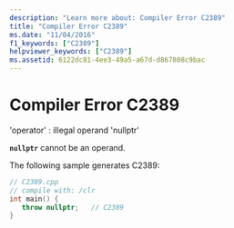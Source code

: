 ```yaml
---
description: "Learn more about: Compiler Error C2389"
title: "Compiler Error C2389"
ms.date: "11/04/2016"
f1_keywords: ["C2389"]
helpviewer_keywords: ["C2389"]
ms.assetid: 6122dc81-4ee3-49a5-a67d-d867808c9bac
---
```

# Compiler Error C2389

'operator' : illegal operand 'nullptr'

**`nullptr`** cannot be an operand.

The following sample generates C2389:

```cpp
// C2389.cpp
// compile with: /clr
int main() {
   throw nullptr;   // C2389
}
```
